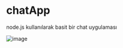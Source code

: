 # chatApp

node.js kullanılarak basit bir chat uygulaması

![image](https://user-images.githubusercontent.com/57067751/168267270-4ff36a41-2810-4c59-a1d6-2d2c61b947e8.png)
